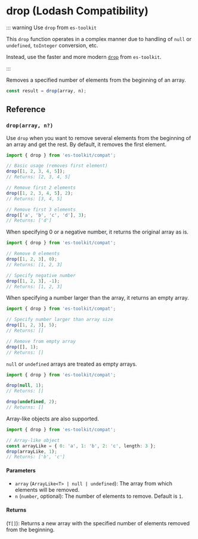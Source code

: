 # drop (Lodash Compatibility)

::: warning Use `drop` from `es-toolkit`

This `drop` function operates in a complex manner due to handling of `null` or `undefined`, `toInteger` conversion, etc.

Instead, use the faster and more modern [`drop`](../../array/drop.md) from `es-toolkit`.

:::

Removes a specified number of elements from the beginning of an array.

```typescript
const result = drop(array, n);
```

## Reference

### `drop(array, n?)`

Use `drop` when you want to remove several elements from the beginning of an array and get the rest. By default, it removes the first element.

```typescript
import { drop } from 'es-toolkit/compat';

// Basic usage (removes first element)
drop([1, 2, 3, 4, 5]);
// Returns: [2, 3, 4, 5]

// Remove first 2 elements
drop([1, 2, 3, 4, 5], 2);
// Returns: [3, 4, 5]

// Remove first 3 elements
drop(['a', 'b', 'c', 'd'], 3);
// Returns: ['d']
```

When specifying 0 or a negative number, it returns the original array as is.

```typescript
import { drop } from 'es-toolkit/compat';

// Remove 0 elements
drop([1, 2, 3], 0);
// Returns: [1, 2, 3]

// Specify negative number
drop([1, 2, 3], -1);
// Returns: [1, 2, 3]
```

When specifying a number larger than the array, it returns an empty array.

```typescript
import { drop } from 'es-toolkit/compat';

// Specify number larger than array size
drop([1, 2, 3], 5);
// Returns: []

// Remove from empty array
drop([], 1);
// Returns: []
```

`null` or `undefined` arrays are treated as empty arrays.

```typescript
import { drop } from 'es-toolkit/compat';

drop(null, 1);
// Returns: []

drop(undefined, 2);
// Returns: []
```

Array-like objects are also supported.

```typescript
import { drop } from 'es-toolkit/compat';

// Array-like object
const arrayLike = { 0: 'a', 1: 'b', 2: 'c', length: 3 };
drop(arrayLike, 1);
// Returns: ['b', 'c']
```

#### Parameters

- `array` (`ArrayLike<T> | null | undefined`): The array from which elements will be removed.
- `n` (`number`, optional): The number of elements to remove. Default is `1`.

#### Returns

(`T[]`): Returns a new array with the specified number of elements removed from the beginning.
